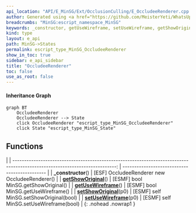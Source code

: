 ```yaml
---
api_location: "API/E_MinSG/Ext/OcclusionCulling/E_OccludeeRenderer.cpp:18:37"
author: Generated using <a href="https://github.com/MeisterYeti/WhatsUpDoc">WhatsUpDoc</a>
breadcrumbs: "MinSG:escript_namespace_MinSG"
keywords: _constructor, getUseWireframe, setUseWireframe, getShowOriginal, setShowOriginal
kind: type
layout: e_api
path: MinSG->States
permalink: escript_type_MinSG_OccludeeRenderer
show_in_toc: true
sidebar: e_api_sidebar
title: "OccludeeRenderer"
toc: false
use_as_root: false
---
```


#### Inheritance Graph

```mermaid
graph BT
	OccludeeRenderer
	OccludeeRenderer --> State
	click OccludeeRenderer "escript_type_MinSG_OccludeeRenderer"
	click State "escript_type_MinSG_State"
```

## Functions

|
| --------------------------------------------------------------------------------------------------------------------------: | --------------------------------------------- | 
| **_constructor**()                                                                                                          | [ESF] OccludeeRenderer new OccludeeRenderer() | 
| **[getShowOriginal](classMinSG_1_1OccludeeRenderer#classMinSG_1_1OccludeeRenderer_1a2ebfe7edb00906a82043e0d35f31e176)**()   | [ESMF] bool MinSG.getShowOriginal()	          | 
| **[getUseWireframe](classMinSG_1_1OccludeeRenderer#classMinSG_1_1OccludeeRenderer_1a458c69082de2ea71db1712a1134a25d6)**()   | [ESMF] bool MinSG.getUseWireframe()	          | 
| **[setShowOriginal](classMinSG_1_1OccludeeRenderer#classMinSG_1_1OccludeeRenderer_1a38d22c999fd9196d0ee24584ad1a893b)**(p0) | [ESMF] self MinSG.setShowOriginal(bool)	      | 
| **[setUseWireframe](classMinSG_1_1OccludeeRenderer#classMinSG_1_1OccludeeRenderer_1a4c8028fd85df5b72c1de20b64099c38d)**(p0) | [ESMF] self MinSG.setUseWireframe(bool)	      | 
{: .nohead .nowrap1 }

